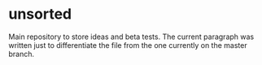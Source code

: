 # unsorted
Main repository to store ideas and beta tests.
The current paragraph was written just to differentiate the file from the one currently on the master branch.
